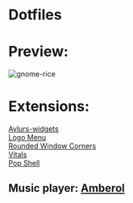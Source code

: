 # Dotfiles
 
# Preview:

![gnome-rice](https://user-images.githubusercontent.com/68769374/222545699-f826acc0-abe1-431e-806b-89e9bb3720da.png)

# Extensions:
<a href='https://extensions.gnome.org/extension/5338/aylurs-widgets/'> Aylurs-widgets </a>
<br>
<a href='https://extensions.gnome.org/extension/4451/logo-menu/'> Logo Menu </a>
<br>
<a href='https://extensions.gnome.org/extension/5237/rounded-window-corners/'> Rounded Window Corners </a>
<br>
<a href='https://extensions.gnome.org/extension/1460/vitals/'> Vitals </a>
<br>
<a href='https://github.com/pop-os/shell'> Pop Shell </a>


## Music player: <a href = 'https://flathub.org/apps/details/io.bassi.Amberol'> Amberol </a>
